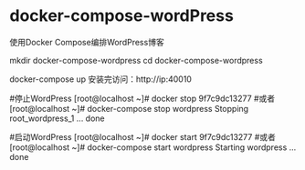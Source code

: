 # docker-compose-wordPress
使⽤Docker Compose编排WordPress博客

mkdir docker-compose-wordpress
cd docker-compose-wordpress

docker-compose up
安装完访问：http://ip:40010

#停止WordPress
[root@localhost ~]# docker stop 9f7c9dc13277 
#或者
[root@localhost ~]# docker-compose stop wordpress
Stopping root_wordpress_1 ... done

#启动WordPress
[root@localhost ~]# docker start 9f7c9dc13277 
#或者
[root@localhost ~]# docker-compose start wordpress
Starting wordpress ... done

